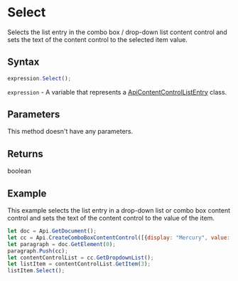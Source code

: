 # Select

Selects the list entry in the combo box / drop-down list content control and sets the text of the content control to the selected item value.

## Syntax

```javascript
expression.Select();
```

`expression` - A variable that represents a [ApiContentControlListEntry](../ApiContentControlListEntry.md) class.

## Parameters

This method doesn't have any parameters.

## Returns

boolean

## Example

This example selects the list entry in a drop-down list or combo box content control and sets the text of the content control to the value of the item.

```javascript editor-docx
let doc = Api.GetDocument();
let cc = Api.CreateComboBoxContentControl([{display: "Mercury", value: "planet1"}, {display: "Venus", value: "planet2"}, {display: "Earth", value: "planet3"}, {display: "Mars", value: "planet4"}], 2);
let paragraph = doc.GetElement(0);
paragraph.Push(cc);
let contentControlList = cc.GetDropdownList();
let listItem = contentControlList.GetItem(3);
listItem.Select();

```
